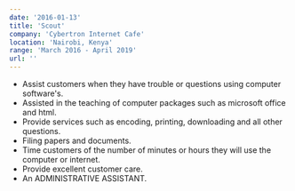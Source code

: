 ```yaml
---
date: '2016-01-13'
title: 'Scout'
company: 'Cybertron Internet Cafe'
location: 'Nairobi, Kenya'
range: 'March 2016 - April 2019'
url: '' 
---
```


- Assist customers when they have trouble or questions using computer software's.
- Assisted in the teaching of computer packages such as microsoft office and html.
- Provide services such as encoding, printing, downloading and all other questions.   
- Filing papers and documents.  
- Time customers of the number of minutes or hours they will use the computer or internet.  
- Provide excellent customer care.
- An ADMINISTRATIVE ASSISTANT.  
